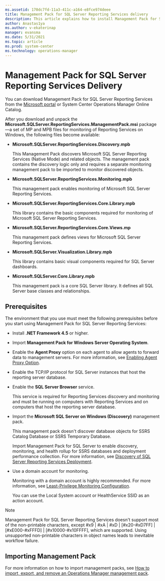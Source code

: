 ```yaml
---
ms.assetid: 170dc7fd-11a3-411c-a164-e8fce974deee
title: Management Pack for SQL Server Reporting Services delivery
description: This article explains how to install Management Pack for SQL Server Reporting Services
author: Anastas1ya
ms.author: v-ekaterinap
manager: evansma
ms.date: 5/31/2021
ms.topic: article
ms.prod: system-center
ms.technology: operations-manager
---
```


# Management Pack for SQL Server Reporting Services Delivery

You can download Management Pack for SQL Server Reporting Services from the [Microsoft portal](https://www.microsoft.com/download/details.aspx?id=57381) or System Center Operations Manager Online Catalog.

After you download and unpack the **Microsoft.SQLServer.ReportingServices.ManagementPack.msi** package—a set of MP and MPB files for monitoring of Reporting Services on Windows, the following files become available:

- **Microsoft.SQLServer.ReportingServices.Discovery.mpb**

    This Management Pack discovers Microsoft SQL Server Reporting Services (Native Mode) and related objects. The management pack contains the discovery logic only and requires a separate monitoring management pack to be imported to monitor discovered objects.

- **Microsoft.SQLServer.ReportingServices.Monitoring.mpb**

    This management pack enables monitoring of Microsoft SQL Server Reporting Services.

- **Microsoft.SQLServer.ReportingServices.Core.Library.mpb**

    This library contains the basic components required for monitoring of Microsoft SQL Server Reporting Services.

- **Microsoft.SQLServer.ReportingServices.Core.Views.mp**

    This management pack defines views for Microsoft SQL Server Reporting Services.

- **Microsoft.SQLServer.Visualization.Library.mpb**

    This library contains basic visual components required for SQL Server dashboards.

- **Microsoft.SQLServer.Core.Library.mpb**

    This management pack is a core SQL Server library. It defines all SQL Server base classes and relationships.

## Prerequisites

The environment that you use must meet the following prerequisites before you start using Management Pack for SQL Server Reporting Services:

- Install **.NET Framework 4.5** or higher.

- Import **Management Pack for Windows Server Operating System**.

- Enable the **Agent Proxy** option on each agent to allow agents to forward data to management servers. For more information, see [Enabling Agent Proxy Option](sql-server-management-pack-enabling-agent-proxy.md).

- Enable the TCP/IP protocol for SQL Server instances that host the reporting server database.

- Enable the **SQL Server Browser** service.

    This service is required for Reporting Services discovery and monitoring and must be running on computers with Reporting Services and on computers that host the reporting server database.

- Import the **Microsoft SQL Server on Windows (Discovery)** management pack.

    This management pack doesn't discover database objects for SSRS Catalog Database or SSRS Temporary Database.

    Import Management Pack for SQL Server to enable discovery, monitoring, and health rollup for SSRS databases and deployment performance collection. For more information, see [Discovery of SQL Server Reporting Services Deployment](reporting-services-management-pack-monitoring-configuration.md#discovery-of-sql-server-reporting-services-deployment).

- Use a domain account for monitoring.

    Monitoring with a domain account is highly recommended. For more information, see [Least-Privilege Monitoring Configuration](reporting-services-management-pack-least-privilege-monitoring.md).

    You can use the Local System account or HealthService SSID as an action account.

>[!NOTE]
>Management Pack for SQL Server Reporting Services doesn't support most of the non-printable characters, except #x9 | #xA | #xD | [#x20-#xD7FF] | [#xE000-#xFFFD] | [#x10000-#x10FFFF], which are supported. Using unsupported non-printable characters in object names leads to inevitable workflow failure.

## Importing Management Pack

For more information on how to import management packs, see [How to import, export, and remove an Operations Manager management pack](manage-mp-import-remove-delete.md).
